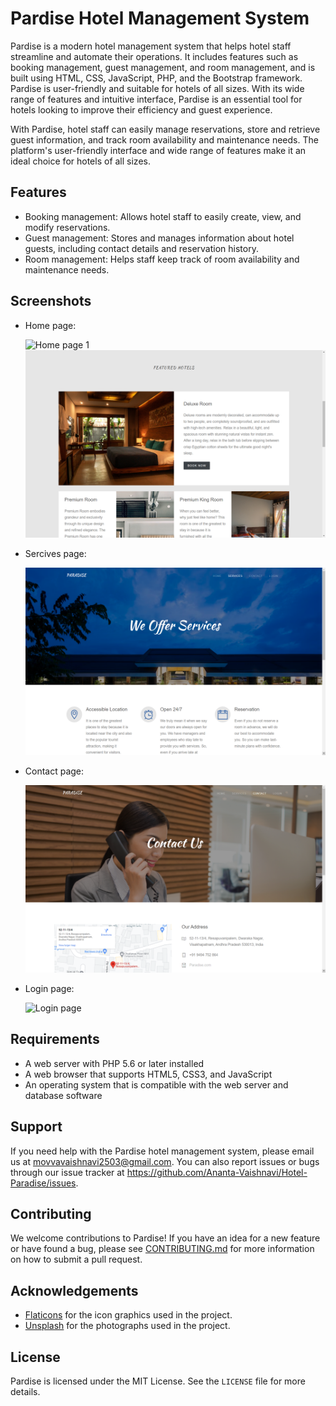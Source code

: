 # Pardise Hotel Management System

Pardise is a modern hotel management system that helps hotel staff streamline and automate their operations. It includes features such as booking management, guest management, and room management, and is built using HTML, CSS, JavaScript, PHP, and the Bootstrap framework. Pardise is user-friendly and suitable for hotels of all sizes. With its wide range of features and intuitive interface, Pardise is an essential tool for hotels looking to improve their efficiency and guest experience.

With Pardise, hotel staff can easily manage reservations, store and retrieve guest information, and track room availability and maintenance needs. The platform's user-friendly interface and wide range of features make it an ideal choice for hotels of all sizes.

## Features
- Booking management: Allows hotel staff to easily create, view, and modify reservations.
- Guest management: Stores and manages information about hotel guests, including contact details and reservation history.
- Room management: Helps staff keep track of room availability and maintenance needs.

## Screenshots


- Home page:

  ![Home page 1](images_md/home-1.png)
  ![Home page 2](images_md/home-2.png)
  
  
- Sercives page:

  ![Services page](images_md/services.png)
  
  
- Contact page:

  ![Contact page](images_md/contact.png)
  
  
- Login page:

  ![Login page](images_md/login.png)



## Requirements
- A web server with PHP 5.6 or later installed
- A web browser that supports HTML5, CSS3, and JavaScript
- An operating system that is compatible with the web server and database software

## Support
If you need help with the Pardise hotel management system, please email us at movvavaishnavi2503@gmail.com. You can also report issues or bugs through our issue tracker at https://github.com/Ananta-Vaishnavi/Hotel-Paradise/issues.



## Contributing

We welcome contributions to Pardise! If you have an idea for a new feature or have found a bug, please see [CONTRIBUTING.md](CONTRIBUTING.md) for more information on how to submit a pull request.


## Acknowledgements
- [Flaticons](https://www.flaticon.com/) for the icon graphics used in the project.
- [Unsplash](https://unsplash.com/) for the photographs used in the project.

## License
Pardise is licensed under the MIT License. See the `LICENSE` file for more details.
